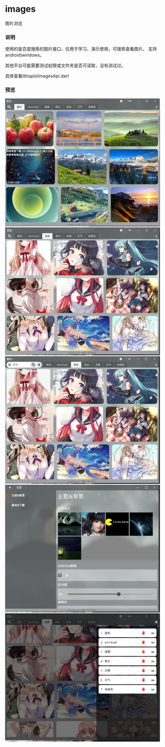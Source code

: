 # images

图片浏览

### 说明

使用的是百度搜索的图片接口，仅用于学习、演示使用，可搜索查看图片。
支持android\windows。 

其他平台可能需要测试权限或文件夹是否可读取，没有测试过。

具体查看lib\apis\ImagesApi.dart

### 预览

![主页](imgs/img1.png)
![预览2](imgs/img2.png)
![预览3](imgs/img3.png)
![预览4](imgs/img4.png)
![预览5](imgs/img5.png)


